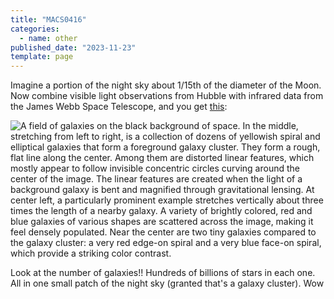 ```yaml
---
title: "MACS0416"
categories:
  - name: other
published_date: "2023-11-23"
template: page
---
```


Imagine a portion of the night sky about 1/15th of the diameter of the Moon. Now combine visible light observations from Hubble with infrared data from the James Webb Space Telescope, and you get [this](https://webbtelescope.org/contents/media/images/2023/146/01HDHATAQXM532HCNQN6BQ79BC):

![A field of galaxies on the black background of space. In the middle, stretching from left to right, is a collection of dozens of yellowish spiral and elliptical galaxies that form a foreground galaxy cluster. They form a rough, flat line along the center. Among them are distorted linear features, which mostly appear to follow invisible concentric circles curving around the center of the image. The linear features are created when the light of a background galaxy is bent and magnified through gravitational lensing. At center left, a particularly prominent example stretches vertically about three times the length of a nearby galaxy. A variety of brightly colored, red and blue galaxies of various shapes are scattered across the image, making it feel densely populated. Near the center are two tiny galaxies compared to the galaxy cluster: a very red edge-on spiral and a very blue face-on spiral, which provide a striking color contrast.](/static/images/20231123-MACS0416.jpg)

Look at the number of galaxies!! Hundreds of billions of stars in each one. All in one small patch of the night sky (granted that's a galaxy cluster). Wow
